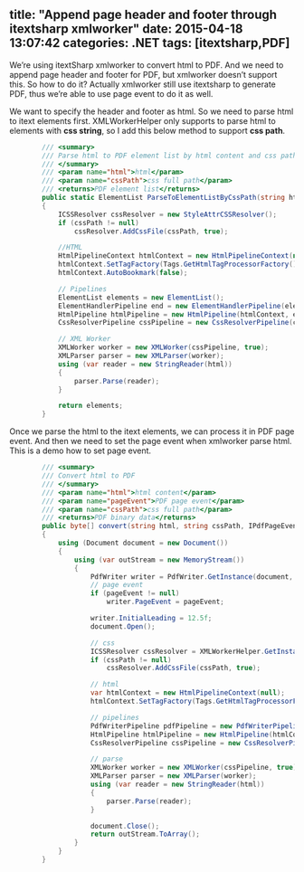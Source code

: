 title: "Append page header and footer through itextsharp xmlworker"
date: 2015-04-18 13:07:42
categories: .NET
tags: [itextsharp,PDF]
---
We’re using itextSharp xmlworker to convert html to PDF.  And we need to append page header and footer for PDF, but xmlworker doesn’t support this. So how to do it? Actually xmlworker still use itextsharp to generate PDF, thus we’re able to use page event to do it as well.

We want to specify the header and footer as html. So we need to parse html to itext elements first. XMLWorkerHelper only supports to parse html to elements with **css string**, so I add this below method to support **css path**.

```csharp
        /// <summary>
        /// Parse html to PDF element list by html content and css path
        /// </summary>
        /// <param name="html">html</param>
        /// <param name="cssPath">css full path</param>
        /// <returns>PDF element list</returns>
        public static ElementList ParseToElementListByCssPath(string html, string cssPath)
        {
            ICSSResolver cssResolver = new StyleAttrCSSResolver();
            if (cssPath != null)
                cssResolver.AddCssFile(cssPath, true);

            //HTML
            HtmlPipelineContext htmlContext = new HtmlPipelineContext(null);
            htmlContext.SetTagFactory(Tags.GetHtmlTagProcessorFactory());
            htmlContext.AutoBookmark(false);

            // Pipelines
            ElementList elements = new ElementList();
            ElementHandlerPipeline end = new ElementHandlerPipeline(elements, null);
            HtmlPipeline htmlPipeline = new HtmlPipeline(htmlContext, end);
            CssResolverPipeline cssPipeline = new CssResolverPipeline(cssResolver, htmlPipeline);

            // XML Worker
            XMLWorker worker = new XMLWorker(cssPipeline, true);
            XMLParser parser = new XMLParser(worker);
            using (var reader = new StringReader(html))
            {
                parser.Parse(reader);
            }

            return elements;
        }
```

Once we parse the html to the itext elements, we can process it in PDF page event. And then we need to set the page event when xmlworker parse html.
This is a demo how to set page event.

```csharp
        /// <summary>
        /// Convert html to PDF
        /// </summary>
        /// <param name="html">html content</param>
        /// <param name="pageEvent">PDF page event</param>
        /// <param name="cssPath">css full path</param>
        /// <returns>PDF binary data</returns>
        public byte[] convert(string html, string cssPath, IPdfPageEvent pageEvent)
        {
            using (Document document = new Document())
            {
                using (var outStream = new MemoryStream())
                {
                    PdfWriter writer = PdfWriter.GetInstance(document, outStream);
                    // page event
                    if (pageEvent != null)
                        writer.PageEvent = pageEvent;

                    writer.InitialLeading = 12.5f;
                    document.Open();

                    // css
                    ICSSResolver cssResolver = XMLWorkerHelper.GetInstance().GetDefaultCssResolver(false);
                    if (cssPath != null)
                        cssResolver.AddCssFile(cssPath, true);

                    // html 
                    var htmlContext = new HtmlPipelineContext(null);
                    htmlContext.SetTagFactory(Tags.GetHtmlTagProcessorFactory());

                    // pipelines
                    PdfWriterPipeline pdfPipeline = new PdfWriterPipeline(document, writer);
                    HtmlPipeline htmlPipeline = new HtmlPipeline(htmlContext, pdfPipeline);
                    CssResolverPipeline cssPipeline = new CssResolverPipeline(cssResolver, htmlPipeline);

                    // parse
                    XMLWorker worker = new XMLWorker(cssPipeline, true);
                    XMLParser parser = new XMLParser(worker);
                    using (var reader = new StringReader(html))
                    {
                        parser.Parse(reader);
                    }

                    document.Close();
                    return outStream.ToArray();
                }
            }
        }
```
